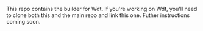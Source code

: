 This repo contains the builder for Wdt. If you're working on Wdt, you'll need to clone both this and the main repo and link this one. Futher instructions coming soon.

